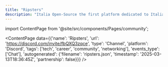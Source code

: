```yaml
---
title: "Ripsters"
description: "Italia Open-Source the first platform dedicated to Italian open-source world."
---
```

import ContentPage from '@site/src/components/Pages/community';

<ContentPage
    data={{'name': 'Ripsters', 'url': 'https://discord.com/invite/fbQXQ3zqce', 'type': 'Channel', 'platform': 'Discord', 'tags': ['tech', 'career', 'community', 'networking'], 'events_type': ['Chat'], 'autogenerated': {'filename': 'ripsters.json', 'timestamp': '2025-03-13T18:36:45Z', 'partnership': false}}}
/>
